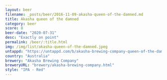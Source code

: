 ```yaml
---
layout: beer
filename: _posts/beer/2016-11-09-akasha-queen-of-the-damned.md
title: Akasha queen of the damned
category: beer
score: 8
beer-date: "2020-07-31"
desc: "Exactly on point"
permalink: /beer/:title.html
img: /img/list/akasha-queen-of-the-damned.jpeg
untappd: "https://untappd.com/b/akasha-brewing-company-queen-of-the-damned-red-ipa/3215573"
country: "Australia"
brewery: "Akasha Brewing Company"
breweryURL: "brewery/akasha-brewing-company.html"
style: "IPA - Red"
---
```

